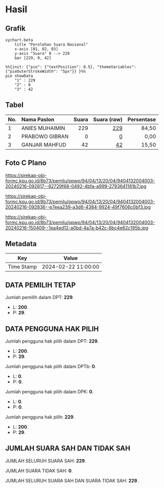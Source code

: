 # Hasil

## Grafik

```mermaid
xychart-beta
    title "Perolehan Suara Nasional"
    x-axis [01, 02, 03]
    y-axis "Suara" 0 --> 229
    bar [229, 0, 42]
```

```mermaid
%%{init: {"pie": {"textPosition": 0.5}, "themeVariables": {"pieOuterStrokeWidth": "5px"}} }%%
pie showData
    "1" : 229
    "2" : 0
    "3" : 42
```

## Tabel

| No. | Nama Paslon    | Suara | Suara (raw) | Persentase |
|:--- |:-------------- | -----:| -----------:| ----------:|
| 1   | ANIES MUHAIMIN | 229   | [229][p-1]  | 84,50      |
| 2   | PRABOWO GIBRAN | 0     | [0][p-2]    | 0,00       |
| 3   | GANJAR MAHFUD  | 42    | [42][p-3]   | 15,50      |


[p-1]: https://github.com/gigit-pemilu/pemilu-2024/blob/main/pilpres/hitung-suara/sub/94-papua-tengah/sub/04-mimika/sub/13-kwamki-narama/sub/2004-olaroa/sub/003-tps/sub/paslon-1.txt
[p-2]: https://github.com/gigit-pemilu/pemilu-2024/blob/main/pilpres/hitung-suara/sub/94-papua-tengah/sub/04-mimika/sub/13-kwamki-narama/sub/2004-olaroa/sub/003-tps/sub/paslon-2.txt
[p-3]: https://github.com/gigit-pemilu/pemilu-2024/blob/main/pilpres/hitung-suara/sub/94-papua-tengah/sub/04-mimika/sub/13-kwamki-narama/sub/2004-olaroa/sub/003-tps/sub/paslon-3.txt

## Foto C Plano

https://sirekap-obj-formc.kpu.go.id/8b73/pemilu/ppwp/94/04/13/20/04/9404132004003-20240216-092817--82729f68-0492-4bfa-a999-2793641181b7.jpg

https://sirekap-obj-formc.kpu.go.id/8b73/pemilu/ppwp/94/04/13/20/04/9404132004003-20240216-092836--e7eea239-a3d6-4384-9924-49f7606c0bf3.jpg

https://sirekap-obj-formc.kpu.go.id/8b73/pemilu/ppwp/94/04/13/20/04/9404132004003-20240216-150409--1ea4ed12-a0bd-4a7a-b42c-8bc4e62c195b.jpg


## Metadata

| Key        | Value               |
| ---------- | ------------------- |
| Time Stamp | 2024-02-22 11:00:00 |


## DATA PEMILIH TETAP

Jumlah pemilih dalam DPT: **229**.
 * L: **200**.
 * P: **29**.

## DATA PENGGUNA HAK PILIH

Jumlah pengguna hak pilih dalam DPT: **229**.
 * L: **200**.
 * P: **29**.

Jumlah pengguna hak pilih dalam DPTb: **0**.
 * L: **0**.
 * P: **0**.

Jumlah pengguna hak pilih dalam DPK: **0**.
 * L: **0**.
 * P: **0**.

Jumlah pengguna hak pilih: **229**.
 * L: **200**.
 * P: **29**.

## JUMLAH SUARA SAH DAN TIDAK SAH

JUMLAH SELURUH SUARA SAH: **229**.

JUMLAH SUARA TIDAK SAH: **0**.

JUMLAH SELURUH SUARA SAH DAN SUARA TIDAK SAH: **229**.


